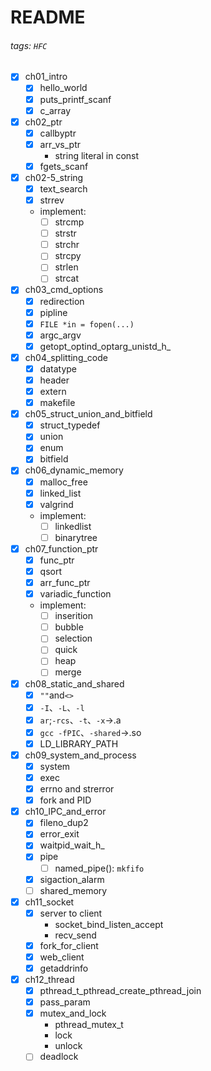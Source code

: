 # README
###### tags: `HFC`
- [x] ch01_intro
    - [x] hello_world
    - [x] puts_printf_scanf
    - [x] c_array
- [x] ch02_ptr
    - [x] callbyptr
    - [x] arr_vs_ptr
        - string literal in const
    - [x] fgets_scanf
- [x] ch02-5_string
    - [x] text_search
    - [x] strrev
    - implement:
        - [ ] strcmp
        - [ ] strstr
        - [ ] strchr
        - [ ] strcpy
        - [ ] strlen
        - [ ] strcat
- [x] ch03_cmd_options
    - [x] redirection
    - [x] pipline
    - [x] `FILE *in = fopen(...)`
    - [x] argc_argv
    - [x] getopt_optind_optarg_unistd_h_
- [x] ch04_splitting_code
    - [x] datatype
    - [x] header
    - [x] extern
    - [x] makefile
- [x] ch05_struct_union_and_bitfield
    - [x] struct_typedef
    - [x] union
    - [x] enum
    - [x] bitfield
- [x] ch06_dynamic_memory
    - [x] malloc_free
    - [x] linked_list
    - [x] valgrind
    - implement:
        - [ ] linkedlist
        - [ ] binarytree
- [x] ch07_function_ptr
    - [x] func_ptr
    - [x] qsort
    - [x] arr_func_ptr
    - [x] variadic_function
    - implement:
        - [ ] inserition
        - [ ] bubble
        - [ ] selection
        - [ ] quick
        - [ ] heap
        - [ ] merge
- [x] ch08_static_and_shared
    - [x] `""`and`<>`
    - [x] `-I`、`-L`、`-l`
    - [x] `ar`;`-rcs`、`-t`、`-x`->.a
    - [x] `gcc -fPIC`、`-shared`->.so
    - [x] LD_LIBRARY_PATH
- [x] ch09_system_and_process
    - [x] system
    - [x] exec
    - [x] errno and strerror
    - [x] fork and PID
- [x] ch10_IPC_and_error
    - [x] fileno_dup2
    - [x] error_exit
    - [x] waitpid_wait_h_
    - [x] pipe
        - [ ] named_pipe(): `mkfifo`
    - [x] sigaction_alarm
    - [ ] shared_memory
- [x] ch11_socket
    - [x] server to client
        - socket_bind_listen_accept
        - recv_send
    - [x] fork_for_client
    - [x] web_client
    - [x] getaddrinfo 
- [x] ch12_thread
    - [x] pthread_t_pthread_create_pthread_join
    - [x] pass_param
    - [x] mutex_and_lock
        - pthread_mutex_t
        - lock
        - unlock
    - [ ] deadlock